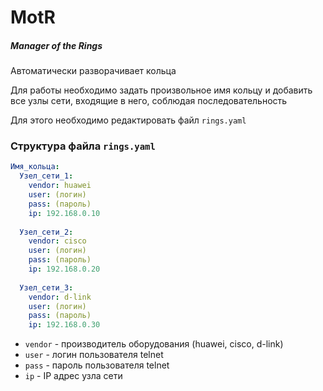 # MotR
##### Manager of the Rings
Автоматически разворачивает кольца

Для работы необходимо задать произвольное имя кольцу и добавить все узлы сети, 
входящие в него, соблюдая последовательность

Для этого необходимо редактировать файл `rings.yaml`
### Структура файла `rings.yaml`
```yaml
Имя_кольца:
  Узел_сети_1:
    vendor: huawei
    user: (логин)
    pass: (пароль)
    ip: 192.168.0.10
    
  Узел_сети_2:
    vendor: cisco
    user: (логин)
    pass: (пароль)
    ip: 192.168.0.20
    
  Узел_сети_3:
    vendor: d-link
    user: (логин)
    pass: (пароль)
    ip: 192.168.0.30
```

* `vendor` - производитель оборудования (huawei, cisco, d-link)
* `user` - логин пользователя telnet
* `pass` - пароль пользователя telnet
* `ip` - IP адрес узла сети
#

